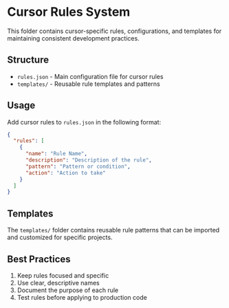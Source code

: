# Cursor Rules System

This folder contains cursor-specific rules, configurations, and templates for maintaining consistent development practices.

## Structure

- `rules.json` - Main configuration file for cursor rules
- `templates/` - Reusable rule templates and patterns

## Usage

Add cursor rules to `rules.json` in the following format:

```json
{
  "rules": [
    {
      "name": "Rule Name",
      "description": "Description of the rule",
      "pattern": "Pattern or condition",
      "action": "Action to take"
    }
  ]
}
```

## Templates

The `templates/` folder contains reusable rule patterns that can be imported and customized for specific projects.

## Best Practices

1. Keep rules focused and specific
2. Use clear, descriptive names
3. Document the purpose of each rule
4. Test rules before applying to production code 